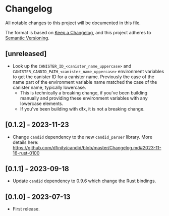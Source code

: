 # Changelog
All notable changes to this project will be documented in this file.

The format is based on [Keep a Changelog](https://keepachangelog.com/en/1.0.0/),
and this project adheres to [Semantic Versioning](https://semver.org/spec/v2.0.0.html).

## [unreleased]

- Look up the `CANISTER_ID_<canister_name_uppercase>` and
  `CANISTER_CANDID_PATH_<canister_name_uppercase>` environment variables to get
  the canister ID for a canister name. Previously the case of the name part of the
  environment variable name matched the case of the canister name, typically lowercase.
  - This is technically a breaking change, if you've been building manually and providing
  these environment variables with any lowercase elements.
  - If you've been building
  with dfx, it is not a breaking change.

## [0.1.2] - 2023-11-23

- Change `candid` dependency to the new `candid_parser` library.
  More details here: https://github.com/dfinity/candid/blob/master/Changelog.md#2023-11-16-rust-0100

## [0.1.1] - 2023-09-18

- Update `candid` dependency to 0.9.6 which change the Rust bindings.

## [0.1.0] - 2023-07-13

- First release.
